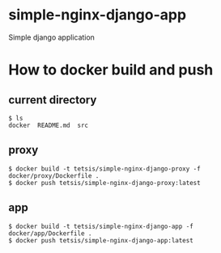 # simple-nginx-django-app
Simple django application

# How to docker build and push
## current directory
```
$ ls
docker  README.md  src
```

## proxy
```
$ docker build -t tetsis/simple-nginx-django-proxy -f docker/proxy/Dockerfile .
$ docker push tetsis/simple-nginx-django-proxy:latest
```

## app
```
$ docker build -t tetsis/simple-nginx-django-app -f docker/app/Dockerfile .
$ docker push tetsis/simple-nginx-django-app:latest
```
